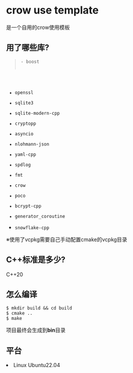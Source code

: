 # crow use template
是一个自用的crow使用模板<br>

## 用了哪些库?
> <pre><code>- boost
- openssl
- sqlite3
- sqlite-modern-cpp
- cryptopp
- asyncio
- nlohmann-json
- yaml-cpp
- spdlog
- fmt
- crow
- poco
- bcrypt-cpp
- generator_coroutine
- snowflake-cpp
</code></pre>

※使用了vcpkg需要自己手动配置cmake的vcpkg目录


## C++标准是多少?
C++20

## 怎么编译

<pre><code>$ mkdir build && cd build
$ cmake ..
$ make
</code></pre>

项目最终会生成到<b>bin</b>目录

<h2>平台</h2>
<ui>
<li>Linux Ubuntu22.04</li>
</ui>
